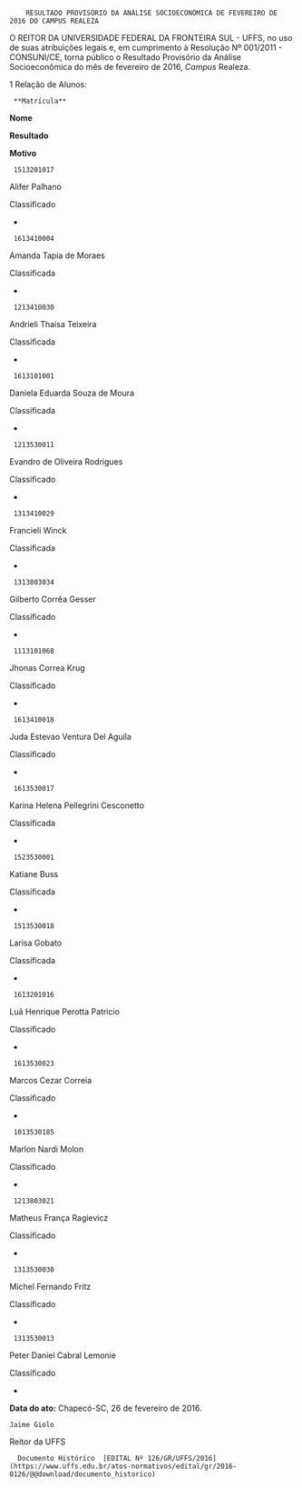         RESULTADO PROVISÓRIO DA ANÁLISE SOCIOECONÔMICA DE FEVEREIRO DE 2016 DO CAMPUS REALEZA  

O REITOR DA UNIVERSIDADE FEDERAL DA FRONTEIRA SUL - UFFS, no uso de suas atribuições legais e, em cumprimento à Resolução Nº 001/2011 - CONSUNI/CE, torna público o Resultado Provisório da Análise Socioeconômica do mês de fevereiro de 2016, *Campus* Realeza.

 1 Relação de Alunos:

     **Matrícula**

   **Nome**

   **Resultado**

   **Motivo**

     1513201017

   Alifer Palhano

   Classificado

   -

     1613410004

   Amanda Tapia de Moraes

   Classificada

   -

     1213410030

   Andrieli Thaisa Teixeira

   Classificada

   -

     1613101001

   Daniela Eduarda Souza de Moura

   Classificada

   -

     1213530011

   Evandro de Oliveira Rodrigues

   Classificado

   -

     1313410029

   Francieli Winck

   Classificada

   -

     1313803034

   Gilberto Corrêa Gesser

   Classificado

   -

     1113101068

   Jhonas Correa Krug

   Classificado

   -

     1613410018

   Juda Estevao Ventura Del Aguila

   Classificado

   -

     1613530017

   Karina Helena Pellegrini Cesconetto

   Classificada

   -

     1523530001

   Katiane Buss

   Classificada

   -

     1513530018

   Larisa Gobato

   Classificada

   -

     1613201016

   Luã Henrique Perotta Patricio

   Classificado

   -

     1613530023

   Marcos Cezar Correia

   Classificado

   -

     1013530185

   Marlon Nardi Molon

   Classificado

   -

     1213803021

   Matheus França Ragievicz

   Classificado

   -

     1313530030

   Michel Fernando Fritz

   Classificado

   -

     1313530013

   Peter Daniel Cabral Lemonie

   Classificado

   -

      

   **Data do ato:** Chapecó-SC, 26 de fevereiro de 2016.   
 

    Jaime Giolo   
 Reitor da UFFS 

      Documento Histórico  [EDITAL Nº 126/GR/UFFS/2016](https://www.uffs.edu.br/atos-normativos/edital/gr/2016-0126/@@download/documento_historico)     
      
